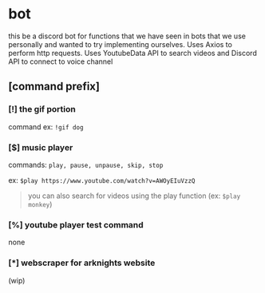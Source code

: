 # bot
this be a discord bot for functions that we have seen in bots that we use personally and wanted to try implementing ourselves.
Uses Axios to perform http requests.
Uses YoutubeData API to search videos and Discord API to connect to voice channel

## [command prefix]

### [!] the gif portion
command ex: `!gif dog`
### [$] music player
commands: `play, pause, unpause, skip, stop`

ex: `$play https://www.youtube.com/watch?v=AWOyEIuVzzQ`
> you can also search for videos using the play function (ex: `$play monkey`)
### [%] youtube player test command
none
### [*] webscraper for arknights website
(wip)
